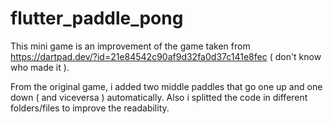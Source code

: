 # flutter_paddle_pong

This mini game is an improvement of the game taken from https://dartpad.dev/?id=21e84542c90af9d32fa0d37c141e8fec ( don't know who made it ). 

From the original game, i added two middle paddles that go one up and one down ( and viceversa ) automatically.
Also i splitted the code in different folders/files to improve the readability.
